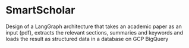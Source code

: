 # SmartScholar
Design of a LangGraph architecture that takes an academic paper as an input (pdf), extracts the relevant sections, summaries and keywords and loads the result as structured data in a database on GCP BigQuery
